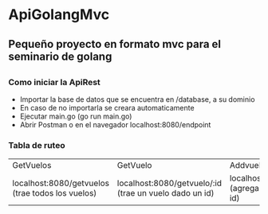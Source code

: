 # ApiGolangMvc
<h2>Pequeño proyecto en formato mvc para el seminario de golang<h2>

<h3>Como iniciar la ApiRest</h3>
<ul>
<li>Importar la base de datos que se encuentra en /database, a su dominio</li>
<li>En caso de no importarla se creara automaticamente</li>
<li>Ejecutar main.go (go run main.go)</li>
<li>Abrir Postman o en el navegador localhost:8080/endpoint</li>
 </ul>


<h3>Tabla de ruteo</h3>
<table>
  <tr>
    <td>GetVuelos</td>
    <td>GetVuelo</td>
    <td>Addvuelo</td>
    <td>Deletevuelo</td>
    <td>Updatevuelo</td>
  </tr>
  <tr>
    <td>localhost:8080/getvuelos (trae todos los vuelos)</td>
    <td>localhost:8080/getvuelo/:id (trae un vuelo dado un id)</td>
    <td>localhost:8080/addvuelo/:id (agrega un vuelo dado un id)</td>
    <td>localhost:8080/deletevuelo/:id (elimina un vuelo dado un id)</td>
    <td>localhost:8080/updatevuelo/:id (actualiza un vuelo dado un id)</td>
  </tr>
</table>
